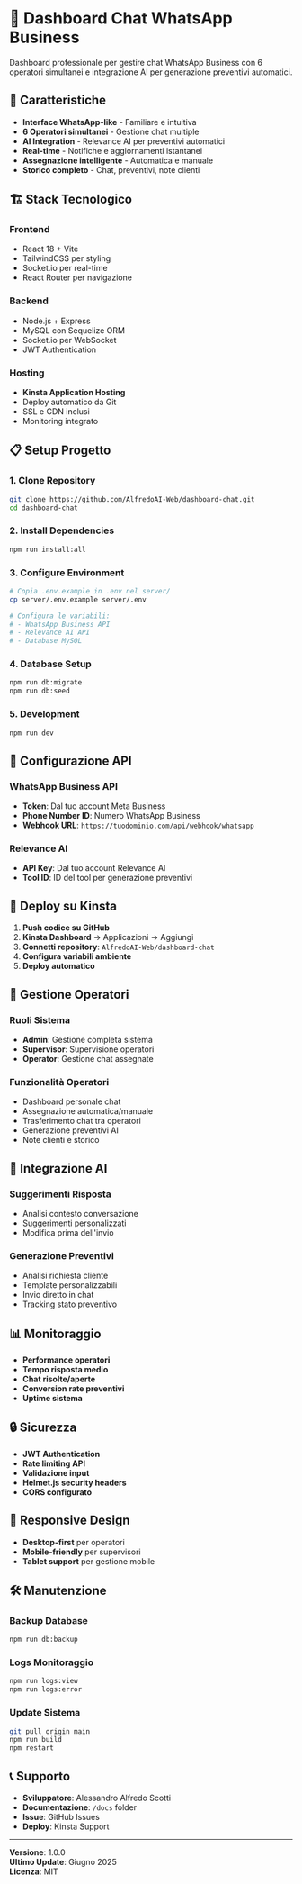 # 📱 Dashboard Chat WhatsApp Business

Dashboard professionale per gestire chat WhatsApp Business con 6 operatori simultanei e integrazione AI per generazione preventivi automatici.

## 🚀 Caratteristiche

- **Interface WhatsApp-like** - Familiare e intuitiva
- **6 Operatori simultanei** - Gestione chat multiple
- **AI Integration** - Relevance AI per preventivi automatici
- **Real-time** - Notifiche e aggiornamenti istantanei
- **Assegnazione intelligente** - Automatica e manuale
- **Storico completo** - Chat, preventivi, note clienti

## 🏗️ Stack Tecnologico

### Frontend
- React 18 + Vite
- TailwindCSS per styling
- Socket.io per real-time
- React Router per navigazione

### Backend
- Node.js + Express
- MySQL con Sequelize ORM
- Socket.io per WebSocket
- JWT Authentication

### Hosting
- **Kinsta Application Hosting**
- Deploy automatico da Git
- SSL e CDN inclusi
- Monitoring integrato

## 📋 Setup Progetto

### 1. Clone Repository
```bash
git clone https://github.com/AlfredoAI-Web/dashboard-chat.git
cd dashboard-chat
```

### 2. Install Dependencies
```bash
npm run install:all
```

### 3. Configure Environment
```bash
# Copia .env.example in .env nel server/
cp server/.env.example server/.env

# Configura le variabili:
# - WhatsApp Business API
# - Relevance AI API
# - Database MySQL
```

### 4. Database Setup
```bash
npm run db:migrate
npm run db:seed
```

### 5. Development
```bash
npm run dev
```

## 🔧 Configurazione API

### WhatsApp Business API
- **Token**: Dal tuo account Meta Business
- **Phone Number ID**: Numero WhatsApp Business
- **Webhook URL**: `https://tuodominio.com/api/webhook/whatsapp`

### Relevance AI
- **API Key**: Dal tuo account Relevance AI
- **Tool ID**: ID del tool per generazione preventivi

## 🚀 Deploy su Kinsta

1. **Push codice su GitHub**
2. **Kinsta Dashboard** → Applicazioni → Aggiungi
3. **Connetti repository**: `AlfredoAI-Web/dashboard-chat`
4. **Configura variabili ambiente**
5. **Deploy automatico**

## 👥 Gestione Operatori

### Ruoli Sistema
- **Admin**: Gestione completa sistema
- **Supervisor**: Supervisione operatori
- **Operator**: Gestione chat assegnate

### Funzionalità Operatori
- Dashboard personale chat
- Assegnazione automatica/manuale
- Trasferimento chat tra operatori
- Generazione preventivi AI
- Note clienti e storico

## 🤖 Integrazione AI

### Suggerimenti Risposta
- Analisi contesto conversazione
- Suggerimenti personalizzati
- Modifica prima dell'invio

### Generazione Preventivi
- Analisi richiesta cliente
- Template personalizzabili
- Invio diretto in chat
- Tracking stato preventivo

## 📊 Monitoraggio

- **Performance operatori**
- **Tempo risposta medio**
- **Chat risolte/aperte**
- **Conversion rate preventivi**
- **Uptime sistema**

## 🔒 Sicurezza

- **JWT Authentication**
- **Rate limiting API**
- **Validazione input**
- **Helmet.js security headers**
- **CORS configurato**

## 📱 Responsive Design

- **Desktop-first** per operatori
- **Mobile-friendly** per supervisori
- **Tablet support** per gestione mobile

## 🛠️ Manutenzione

### Backup Database
```bash
npm run db:backup
```

### Logs Monitoraggio
```bash
npm run logs:view
npm run logs:error
```

### Update Sistema
```bash
git pull origin main
npm run build
npm restart
```

## 📞 Supporto

- **Sviluppatore**: Alessandro Alfredo Scotti
- **Documentazione**: `/docs` folder
- **Issue**: GitHub Issues
- **Deploy**: Kinsta Support

---

**Versione**: 1.0.0  
**Ultimo Update**: Giugno 2025  
**Licenza**: MIT
